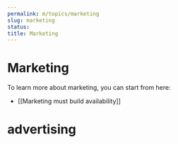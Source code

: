 ```yaml
---
permalink: m/topics/marketing
slug: marketing
status: 
title: Marketing
---
```

# Marketing

To learn more about marketing, you can start from here:

- [[Marketing must build availability]]

# advertising
